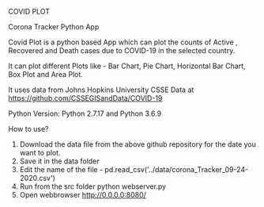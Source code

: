 COVID PLOT

Corona Tracker Python App


Covid Plot is a python based App which can plot the counts of Active , Recovered and Death cases due to COVID-19 in the selected country.

It can plot different Plots like - Bar Chart, Pie Chart, Horizontal Bar Chart, Box Plot and Area Plot.

It uses data from Johns Hopkins University CSSE Data at
https://github.com/CSSEGISandData/COVID-19


Python Version:
Python 2.7.17 and Python 3.6.9


How to use?
1. Download the data file from the above github repository for the date you want to plot.
2. Save it in the data folder
3. Edit the name of the file -
    pd.read_csv('../data/corona_Tracker_09-24-2020.csv')
4. Run from the src folder
    python webserver.py
5. Open webbrowser
    http://0.0.0.0:8080/
